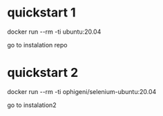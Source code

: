 # quickstart 1

docker run --rm -ti ubuntu:20.04

go to instalation repo

# quickstart 2

docker run --rm -ti ophigeni/selenium-ubuntu:20.04

go to instalation2
